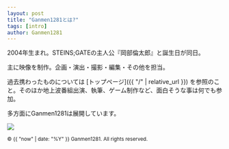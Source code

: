 ```yaml
---
layout: post
title: "Ganmen1281とは?"
tags: [intro]
author: Ganmen1281
---
```


2004年生まれ。STEINS;GATEの主人公『岡部倫太郎』と誕生日が同日。

主に映像を制作。企画・演出・撮影・編集・その他を担当。

過去携わったものについては [トップページ]({{ "/" | relative_url }}) を参照のこと。そのほか地上波番組出演、執筆、ゲーム制作など、面白そうな事は何でも参加。

多方面にGanmen1281は展開しています。

![]({{site.baseurl}}/assets/img/ganmen2.png)

<p><small>&copy; {{ "now" | date: "%Y" }} Ganmen1281. All rights reserved.</small></p>